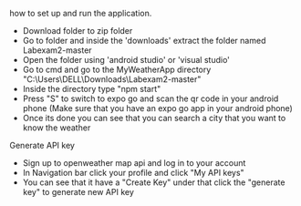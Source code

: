 how to set up and run the application.

- Download folder to zip folder
- Go to folder and inside the 'downloads' extract the folder named Labexam2-master
- Open the folder using 'android studio' or 'visual studio'
- Go to cmd and go to the MyWeatherApp directory "C:\Users\DELL\Downloads\Labexam2-master"
- Inside the directory type "npm start"
- Press "S" to switch to expo go and scan the qr code in your android phone (Make sure that you have an expo go app in your android phone)
- Once its done you can see that you can search a city that you want to know the weather

Generate API key
- Sign up to openweather map api and log in to your account
- In Navigation bar click your profile and click "My API keys"
- You can see that it have a "Create Key" under that click the "generate key" to generate new API key
